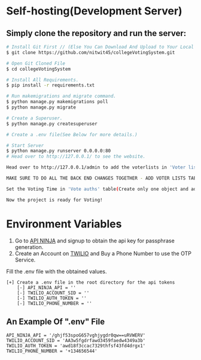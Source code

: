 # Self-hosting(Development Server)

## Simply clone the repository and run the server:
```sh
# Install Git First // (Else You Can Download And Upload to Your Local Server)
$ git clone https://github.com/nitwit45/collegeVotingSystem.git

# Open Git Cloned File
$ cd collegeVotingSystem

# Install All Requirements.
$ pip install -r requirements.txt

# Run makemigrations and migrate command.
$ python manage.py makemigrations poll
$ python manage.py migrate

# Create a Superuser.
$ python manage.py createsuperuser

# Create a .env file(See Below for more details.)

# Start Server
$ python manage.py runserver 0.0.0.0:80
# Head over to http://127.0.0.1/ to see the website.

Head over to http://127.0.0.1/admin to add the voterlists in 'Voter lists' table and the candidates in the 'Candidates' table.

MAKE SURE TO DO ALL THE BACK END CHANGES TOGETHER - ADD VOTER LISTS TABLE AND CANDIDATES TABLE

Set the Voting Time in 'Vote auths' table(Create only one object and add the start and end time of voting).

Now the project is ready for Voting!
```

# Environment Variables

1. Go to [API NINJA](https://api-ninjas.com/) and signup to obtain the api key for passphrase generation.
2. Create an Account on [TWILIO](https://www.twilio.com/try-twilio) and Buy a Phone Number to use the OTP Service.

Fill the .env file with the obtained values.

```
[+] Create a .env file in the root directory for the api tokens
    [-] API_NINJA_API = ''
    [-] TWILIO_ACCOUNT_SID = ''
    [-] TWILIO_AUTH_TOKEN = ''
    [-] TWILIO_PHONE_NUMBER = ''
```


## An Example Of ".env" File
```
API_NINJA_API = '/ghjf53spoG657vghjygdr0qw==uRVWERV'
TWILIO_ACCOUNT_SID = 'AA3w5fgdrfawd3459faedw4349a3b'
TWILIO_AUTH_TOKEN = 'awd18f3ccac7329thfsf43fd4drgx1'
TWILIO_PHONE_NUMBER = '+134656544'
```

